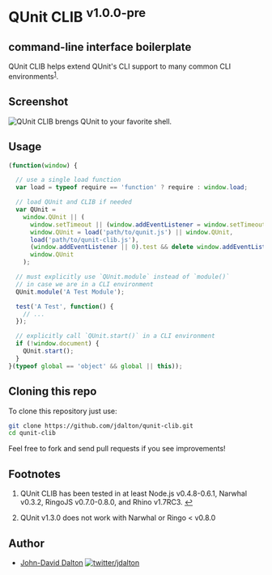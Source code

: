 # QUnit CLIB <sup>v1.0.0-pre</sup>
## command-line interface boilerplate

QUnit CLIB helps extend QUnit's CLI support to many common CLI environments<sup><a name="fnref1" href="#fn1">1</a></sup>.

## Screenshot

![QUnit CLIB brengs QUnit to your favorite shell.](http://i.imgur.com/jpu9l.png)

## Usage

~~~ js
(function(window) {

  // use a single load function
  var load = typeof require == 'function' ? require : window.load;

  // load QUnit and CLIB if needed
  var QUnit =
    window.QUnit || (
      window.setTimeout || (window.addEventListener = window.setTimeout = / /),
      window.QUnit = load('path/to/qunit.js') || window.QUnit,
      load('path/to/qunit-clib.js'),
      (window.addEventListener || 0).test && delete window.addEventListener,
      window.QUnit
    );

  // must explicitly use `QUnit.module` instead of `module()`
  // in case we are in a CLI environment
  QUnit.module('A Test Module');

  test('A Test', function() {
    // ...
  });

  // explicitly call `QUnit.start()` in a CLI environment
  if (!window.document) {
    QUnit.start();
  }
}(typeof global == 'object' && global || this));
~~~

## Cloning this repo

To clone this repository just use:

~~~ bash
git clone https://github.com/jdalton/qunit-clib.git
cd qunit-clib
~~~

Feel free to fork and send pull requests if you see improvements!

## Footnotes

  1. QUnit CLIB has been tested in at least Node.js v0.4.8-0.6.1, Narwhal v0.3.2, RingoJS v0.7.0-0.8.0, and Rhino v1.7RC3.
     <a name="fn1" title="Jump back to footnote 1 in the text." href="#fnref1">&#8617;</a>

  2. QUnit v1.3.0 does not work with Narwhal or Ringo < v0.8.0

## Author

* [John-David Dalton](http://allyoucanleet.com/)
  [![twitter/jdalton](http://gravatar.com/avatar/299a3d891ff1920b69c364d061007043?s=70)](https://twitter.com/jdalton "Follow @jdalton on Twitter")
